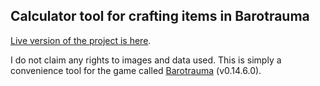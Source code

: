 ## Calculator tool for crafting items in Barotrauma

[Live version of the project is here](https://lifearoundfreaks.github.io/barotrauma-calc/).

I do not claim any rights to images and data used. This is simply a convenience tool for the game called [Barotrauma](https://store.steampowered.com/app/602960/Barotrauma/) (v0.14.6.0).
